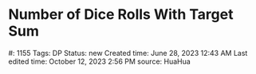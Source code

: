 # Number of Dice Rolls With Target Sum

#: 1155
Tags: DP
Status: new
Created time: June 28, 2023 12:43 AM
Last edited time: October 12, 2023 2:56 PM
source: HuaHua